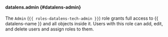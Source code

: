 #### datalens.admin {#datalens-admin}

The `Admin` (`{{ roles-datalens-tech-admin }}`) role grants full access to {{ datalens-name }} and all objects inside it. Users with this role can add, edit, and delete users and assign roles to them.